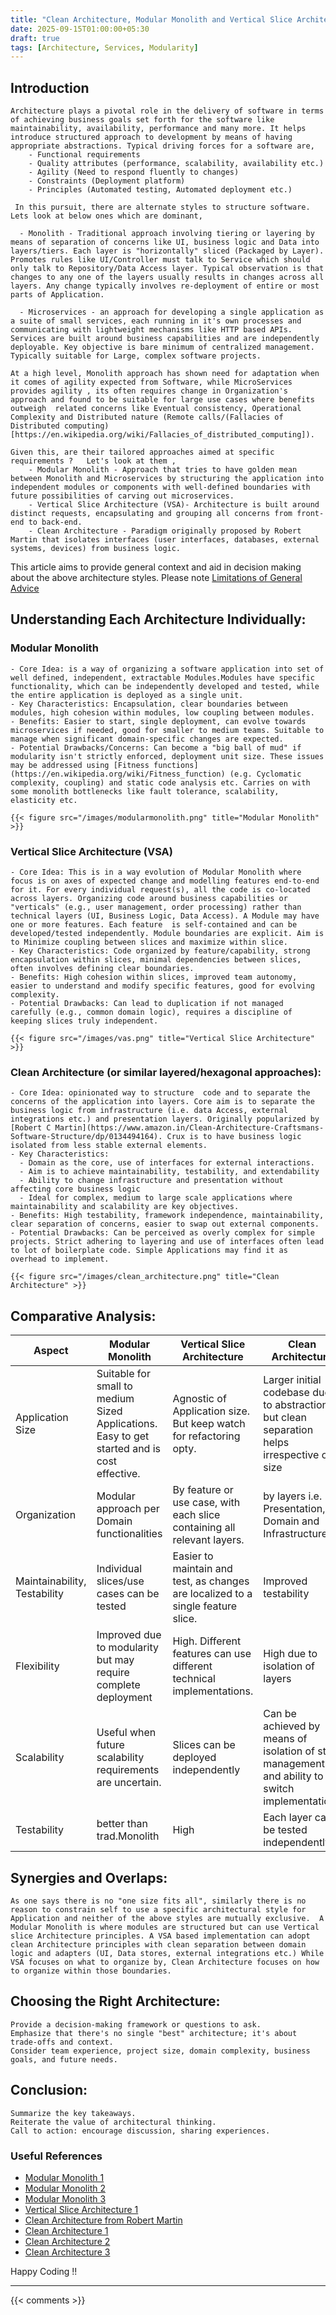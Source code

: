 ```yaml
---
title: "Clean Architecture, Modular Monolith and Vertical Slice Architecture "
date: 2025-09-15T01:00:00+05:30
draft: true
tags: [Architecture, Services, Modularity]
---
```


## Introduction

    Architecture plays a pivotal role in the delivery of software in terms of achieving business goals set forth for the software like maintainability, availability, performance and many more. It helps introduce structured approach to development by means of having appropriate abstractions. Typical driving forces for a software are, 
        - Functional requirements 
        - Quality attributes (performance, scalability, availability etc.)
        - Agility (Need to respond fluently to changes) 
        - Constraints (Deployment platform)
        - Principles (Automated testing, Automated deployment etc.) 

     In this pursuit, there are alternate styles to structure software. Lets look at below ones which are dominant, 

      - Monolith - Traditional approach involving tiering or layering by means of separation of concerns like UI, business logic and Data into layers/tiers. Each layer is "horizontally" sliced (Packaged by Layer). Promotes rules like UI/Controller must talk to Service which should only talk to Repository/Data Access layer. Typical observation is that changes to any one of the layers usually results in changes across all layers. Any change typically involves re-deployment of entire or most parts of Application.
  
      - Microservices - an approach for developing a single application as a suite of small services, each running in it's own processes and communicating with lightweight mechanisms like HTTP based APIs. Services are built around business capabilities and are independently deployable. Key objective is bare minimum of centralized management. Typically suitable for Large, complex software projects. 

    At a high level, Monolith approach has shown need for adaptation when it comes of agility expected from Software, while MicroServices provides agility , its often requires change in Organization's approach and found to be suitable for large use cases where benefits outweigh  related concerns like Eventual consistency, Operational Complexity and Distributed nature (Remote calls/(Fallacies of Distributed computing)[https://en.wikipedia.org/wiki/Fallacies_of_distributed_computing]).

    Given this, are their tailored approaches aimed at specific requirements ?   Let's look at them , 
        - Modular Monolith - Approach that tries to have golden mean between Monolith and Microservices by structuring the application into independent modules or components with well-defined boundaries with future possibilities of carving out microservices.
        - Vertical Slice Architecture (VSA)- Architecture is built around distinct requests, encapsulating and grouping all concerns from front-end to back-end.
        - Clean Architecture - Paradigm originally proposed by Robert Martin that isolates interfaces (user interfaces, databases, external systems, devices) from business logic. 

   This article aims to provide general context and aid in decision making about the above architecture styles. Please note [Limitations of General Advice](https://martinfowler.com/bliki/LimitationsOfGeneralAdvice.html)

## Understanding Each Architecture Individually:

  ### Modular Monolith

    - Core Idea: is a way of organizing a software application into set of well defined, independent, extractable Modules.Modules have ‌specific functionality, which can be independently developed and tested, while the entire application is deployed as a single unit. 
    - Key Characteristics: Encapsulation, clear boundaries between modules, high cohesion within modules, low coupling between modules.
    - Benefits: Easier to start, single deployment, can evolve towards microservices if needed, good for smaller to medium teams. Suitable to manage when significant domain-specific changes are expected.
    - Potential Drawbacks/Concerns: Can become a "big ball of mud" if modularity isn't strictly enforced, deployment unit size. These issues may be addressed using [Fitness functions](https://en.wikipedia.org/wiki/Fitness_function) (e.g. Cyclomatic complexity, coupling) and static code analysis etc. Carries on with some monolith bottlenecks like fault tolerance, scalability, elasticity etc.
  
    {{< figure src="/images/modularmonolith.png" title="Modular Monolith" >}}


  ###  Vertical Slice Architecture (VSA)

    
    - Core Idea: This is in a way evolution of Modular Monolith where focus is on axes of expected change and modelling features end-to-end for it. For every individual request(s), all the code is co-located across layers. Organizing code around business capabilities or "verticals" (e.g., user management, order processing) rather than technical layers (UI, Business Logic, Data Access). A Module may have one or more features. Each feature  is self-contained and can be developed/tested independently. Module boundaries are explicit. Aim is to Minimize coupling between slices and maximize within slice.    
    - Key Characteristics: Code organized by feature/capability, strong encapsulation within slices, minimal dependencies between slices, often involves defining clear boundaries.
    - Benefits: High cohesion within slices, improved team autonomy, easier to understand and modify specific features, good for evolving complexity. 
    - Potential Drawbacks: Can lead to duplication if not managed carefully (e.g., common domain logic), requires a discipline of keeping slices truly independent. 
  
    {{< figure src="/images/vas.png" title="Vertical Slice Architecture" >}}


  ###  Clean Architecture (or similar layered/hexagonal approaches):
    - Core Idea: opinionated way to structure  code and to separate the concerns of the application into layers. Core aim is to separate the business logic from infrastructure (i.e. data Access, external integrations etc.) and presentation layers. Originally popularized by [Robert C Martin](https://www.amazon.in/Clean-Architecture-Craftsmans-Software-Structure/dp/0134494164). Crux is to have business logic isolated from less stable external elements.
    - Key Characteristics: 
      - Domain as the core, use of interfaces for external interactions.
      - Aim is to achieve maintainability, testability, and extendability 
      - Ability to change infrastructure and presentation without affecting core business logic
      - Ideal for complex, medium to large scale applications where maintainability and scalability are key objectives.
    - Benefits: High testability, framework independence, maintainability, clear separation of concerns, easier to swap out external components.
    - Potential Drawbacks: Can be perceived as overly complex for simple projects. Strict adhering to layering and use of interfaces often lead to lot of boilerplate code. Simple Applications may find it as overhead to implement.  
        
    {{< figure src="/images/clean_architecture.png" title="Clean Architecture" >}}


## Comparative Analysis:


| Aspect | Modular Monolith | Vertical Slice Architecture | Clean Architecture | 
|---|---|---|---|
| Application Size | Suitable for small to medium Sized Applications. Easy to get started and is cost effective.    | Agnostic of Application size. But keep watch for refactoring opty. | Larger initial codebase due to abstractions but clean separation helps irrespective of size 
| Organization | Modular approach per  Domain functionalities | By feature or use case, with each slice containing all relevant layers. | by layers i.e. Presentation, Domain and Infrastructure
| Maintainability, Testability | Individual slices/use cases can be tested  | Easier to maintain and test, as changes are localized to a single feature slice. | Improved testability
| Flexibility | Improved due to modularity but may require complete deployment | High. Different features can use different technical implementations. | High due to isolation of layers
| Scalability | Useful when future scalability requirements are uncertain.   |Slices can be deployed independently  |  Can be achieved by means of isolation of state management and ability to switch implementations
| Testability | better than trad.Monolith | High |Each layer can be tested independently,


## Synergies and Overlaps:

    As one says there is no "one size fits all", similarly there is no reason to constrain self to use a specific architectural style for Application and neither of the above styles are mutually exclusive.  A Modular Monolith is where modules are structured but can use Vertical slice Architecture principles. A VSA based implementation can adopt clean Architecture principles with clean separation between domain logic and adapters (UI, Data stores, external integrations etc.) While VSA focuses on what to organize by, Clean Architecture focuses on how to organize within those boundaries.

## Choosing the Right Architecture:

    Provide a decision-making framework or questions to ask.
    Emphasize that there's no single "best" architecture; it's about trade-offs and context.
    Consider team experience, project size, domain complexity, business goals, and future needs.

## Conclusion:

    Summarize the key takeaways.
    Reiterate the value of architectural thinking.
    Call to action: encourage discussion, sharing experiences.


### Useful References

* [Modular Monolith 1](https://www.thoughtworks.com/en-in/insights/blog/microservices/modular-monolith-better-way-build-software)
* [Modular Monolith 2](https://www.youtube.com/watch?v=fc6_NtD9soI)
* [Modular Monolith 3](https://static.simonbrown.je/modular-monoliths.pdf)
* [Vertical Slice Architecture 1](https://www.jimmybogard.com/vertical-slice-architecture/)
* [Clean Architecture from Robert Martin](https://blog.cleancoder.com/uncle-bob/2012/08/13/the-clean-architecture.html)
* [Clean Architecture 1](https://learn.microsoft.com/en-us/dotnet/architecture/modern-web-apps-azure/common-web-application-architectures)
* [Clean Architecture 2](https://devblogs.microsoft.com/ise/next-level-clean-architecture-boilerplate/)
* [Clean Architecture 3](https://jasontaylor.dev/clean-architecture-getting-started/)
  
Happy Coding !!

---

{{< comments >}}